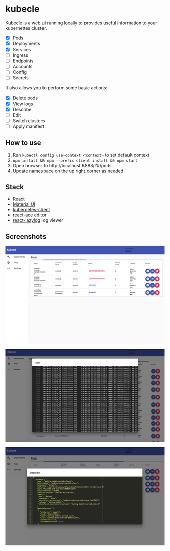 # kubecle
Kubecle is a web ui running locally to provides useful information to your kubernettes cluster.

- [x] Pods
- [x] Deployments
- [x] Services
- [ ] Ingress
- [ ] Endpoints
- [ ] Accounts
- [ ] Config
- [ ] Secrets

It also allows you to perform some basic actions:
- [x] Delete pods
- [x] View logs
- [x] Describe
- [ ] Edit
- [ ] Switch clusters
- [ ] Apply manifest

## How to use
1. Run `kubectl config use-context <context>` to set default context
2. `npm install && npm --prefix client install && npm start`
3. Open browser to http://localhost:6888/?#/pods
4. Update namespace on the up right corner as needed

## Stack
* React
* [Material UI](https://material-ui.com/)
* [kubernetes-client](https://github.com/godaddy/kubernetes-client)
* [react-ace](https://github.com/securingsincity/react-ace) editor
* [react-lazylog](https://github.com/mozilla-frontend-infra/react-lazylog) log viewer

## Screenshots
![Pods](/screenshot/pods.png)

![Logs](/screenshot/logs.png)

![Describe](/screenshot/describe.png)

